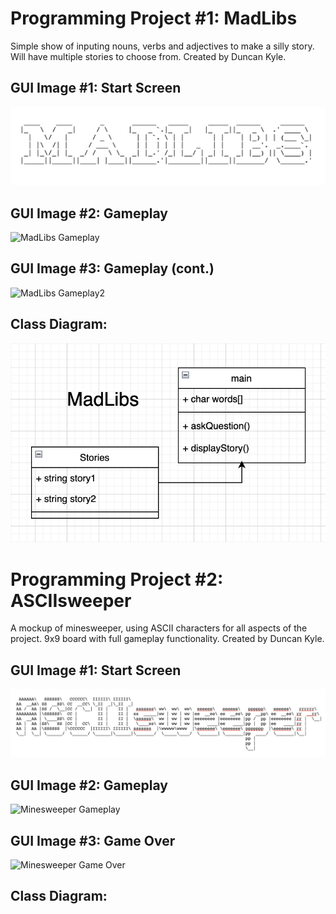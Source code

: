 # Programming Project #1: MadLibs
Simple show of inputing nouns, verbs and adjectives to make a silly story. Will have multiple stories to choose from. Created by Duncan Kyle.

## GUI Image #1: Start Screen
![MadLibs Start Screen](/images/MLstart.png)

## GUI Image #2: Gameplay
![MadLibs Gameplay]()

## GUI Image #3: Gameplay (cont.)
![MadLibs Gameplay2]()

## Class Diagram:
![MadLibs Class Diagram](/images/MLclass.png)

# Programming Project #2: ASCIIsweeper
A mockup of minesweeper, using ASCII characters for all aspects of the project. 9x9 board with full gameplay functionality. Created by Duncan Kyle.

## GUI Image #1: Start Screen
![Minesweeper Start Screen](/images/MSstart.png)

## GUI Image #2: Gameplay
![Minesweeper Gameplay]()

## GUI Image #3: Game Over
![Minesweeper Game Over]()

## Class Diagram:
